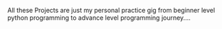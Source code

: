 All these Projects are just my personal practice gig from beginner level python programming to advance level programming journey....
